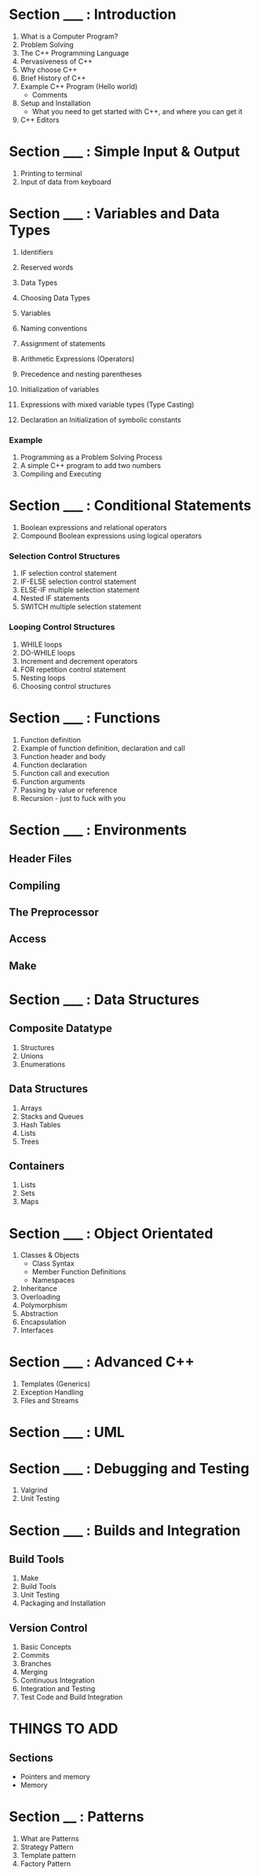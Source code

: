 # Section ___ : Introduction
1. What is a Computer Program?
2. Problem Solving
3. The C++ Programming Language
4. Pervasiveness of C++
5. Why choose C++
6. Brief History of C++
7. Example C++ Program (Hello world)
    - Comments
8. Setup and Installation
    - What you need to get started with C++, and where you can get it
9. C++ Editors



# Section ___ : Simple Input & Output
1. Printing to terminal
2. Input of data from keyboard



# Section ___ : Variables and Data Types
1. Identifiers
2. Reserved words
3. Data Types
4. Choosing Data Types

5. Variables
6. Naming conventions
7. Assignment of statements

8. Arithmetic Expressions (Operators)
9. Precedence and nesting parentheses

10. Initialization of variables
11. Expressions with mixed variable types (Type Casting)
12. Declaration an Initialization of symbolic constants

### Example
1. Programming as a Problem Solving Process
2. A simple C++ program to add two numbers
3. Compiling and Executing



# Section ___ : Conditional Statements
1. Boolean expressions and relational operators
2. Compound Boolean expressions using logical operators

### Selection Control Structures
1. IF selection control statement
2. IF-ELSE selection control statement
3. ELSE-IF multiple selection statement
4. Nested IF statements
5. SWITCH multiple selection statement

### Looping Control Structures
1. WHILE loops
2. DO-WHILE loops
3. Increment and decrement operators
4. FOR repetition control statement
5. Nesting loops
6. Choosing control structures



# Section ___ : Functions
1. Function definition
2. Example of function definition, declaration and call
3. Function header and body
4. Function declaration
5. Function call and execution
6. Function arguments
7. Passing by value or reference
8. Recursion - just to fuck with you



# Section ___ : Environments
## Header Files
## Compiling
## The Preprocessor
## Access
## Make



# Section ___ : Data Structures
## Composite Datatype
1. Structures
2. Unions
3. Enumerations

## Data Structures
1. Arrays
2. Stacks and Queues
3. Hash Tables
4. Lists
5. Trees

## Containers
1. Lists
2. Sets
3. Maps



# Section ___ : Object Orientated
1. Classes & Objects
    - Class Syntax
    - Member Function Definitions
    - Namespaces
2. Inheritance
3. Overloading
4. Polymorphism
5. Abstraction
6. Encapsulation
7. Interfaces



# Section ___ : Advanced C++
1. Templates (Generics)
2. Exception Handling
2. Files and Streams



# Section ___ : UML



# Section ___ : Debugging and Testing
1. Valgrind
2. Unit Testing



# Section ___ : Builds and Integration
## Build Tools
1. Make
2. Build Tools
3. Unit Testing
4. Packaging and Installation

## Version Control
1. Basic Concepts
2. Commits
3. Branches
4. Merging
5. Continuous Integration
6. Integration and Testing
7. Test Code and Build Integration














# THINGS TO ADD #
## Sections ##
- Pointers and memory
- Memory



# Section __ : Patterns
1. What are Patterns
2. Strategy Pattern
3. Template pattern
3. Factory Pattern
